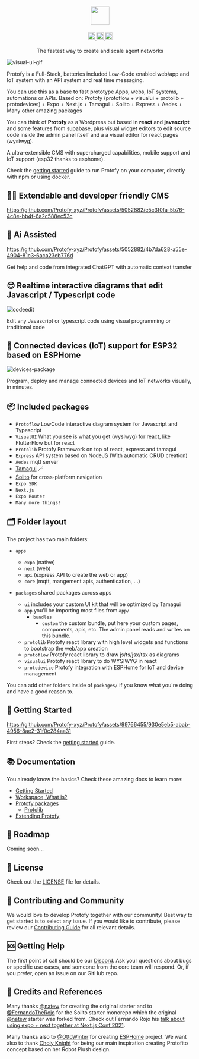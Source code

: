 <h3 align="center"> 
<image height="50" src="https://raw.githubusercontent.com/Protofy-xyz/Protofy/assets/logo-protofy.png">
</h3>

<h4 align="center">
  <a href="https://github.com/protofy-xyz/protofy/graphs/contributors">
    <img src="https://img.shields.io/github/contributors-anon/protofy-xyz/protofy?color=yellow&style=flat" alt="contributors" style="height: 20px;">
  </a>
  <a href="https://opensource.org/licenses/mit">
    <img src="https://img.shields.io/badge/mit-blue.svg?style=flat&label=license" alt="license" style="height: 20px;">
  </a>
  <a href="https://discord.gg/VpeZxMFfYW">
    <img src="https://img.shields.io/badge/discord-7289da.svg?style=flat&logo=discord" alt="discord" style="height: 20px;">
  </a>
</h4>


<p align="center">The fastest way to create and scale agent networks</p> 

![visual-ui-gif](https://github.com/Protofy-xyz/Protofy/blob/assets/visualui/visualui-2.gif?raw=true)

Protofy is a Full-Stack, batteries included Low-Code enabled web/app and IoT system with an API system and real time messaging.

You can use this as a base to fast prototype Apps, webs, IoT systems, automations or APIs.
Based on: Protofy (protoflow + visualui + protolib + protodevices) + Expo + Next.js + Tamagui + Solito + Express + Aedes + Many other amazing packages

You can think of **Protofy** as a Wordpress but based in **react** and **javascript** and some features from supabase, plus visual widget editors to edit source code inside the admin panel itself and a a visual editor for react pages (wysiwyg).

A ultra-extensible CMS with supercharged capabilities, mobile support and IoT support (esp32 thanks to esphome).

Check the [getting started](docs/getting-started.md) guide to run Protofy on your computer, directly with npm or using docker.

## 👨‍💻 Extendable and developer friendly CMS
 
https://github.com/Protofy-xyz/Protofy/assets/5052882/e5c3f0fa-5b76-4c8e-bb4f-6a2c588ec53c

## 🤖 Ai Assisted

https://github.com/Protofy-xyz/Protofy/assets/5052882/4b7da628-a55e-4904-81c3-6aca23eb776d

Get help and code from integrated ChatGPT with automatic context transfer

## 😎 Realtime interactive diagrams that edit Javascript / Typescript code

![codeedit](https://github.com/Protofy-xyz/Protofy/assets/5052882/98c071cf-c934-4891-90e7-ad2d05602aad)

Edit any Javascript or typescript code using visual programming or traditional code

## 🧰 Connected devices (IoT) support for ESP32 based on ESPHome 

![devices-package](https://github.com/Protofy-xyz/Protofy/blob/assets/device/device-1.gif?raw=true)

Program, deploy and manage connected devices and IoT networks visually, in minutes. 

## 📦 Included packages

- `Protoflow` LowCode interactive diagram system for Javascript and Typescript
- `VisualUI` What you see is what you get (wysiwyg) for react, like FlutterFlow but for react
- `Protolib` Protofy Framework on top of react, express and tamagui
- `Express` API system based on NodeJS (With automatic CRUD creation)
- `Aedes` mqtt server
- [Tamagui](https://tamagui.dev) 🪄
- [Solito](https://solito.dev) for cross-platform navigation
- `Expo SDK`
- `Next.js`
- `Expo Router`
- `Many more things!`

## 🗂️ Folder layout
The project has two main folders: 

- `apps` 
  - `expo` (native)
  - `next` (web)
  - `api` (express API to create the web or app)
  - `core` (mqtt, mangement apis, authentication, ...)

- `packages` shared packages across apps
  - `ui` includes your custom UI kit that will be optimized by Tamagui
  - `app` you'll be importing most files from `app/`
    - `bundles`
      - `custom` the custom bundle, put here your custom pages, components, apis, etc. The admin panel reads and writes on this bundle.
  - `protolib` Protofy react library with high level widgets and functions to bootstrap the web/app creation
  - `protoflow` Protofy react library to draw js/ts/jsx/tsx as diagrams
  - `visualui` Protofy react library to do WYSIWYG in react
  - `protodevice` Protofy integration with ESPHome for IoT and device management

You can add other folders inside of `packages/` if you know what you're doing and have a good reason to.

## 🚀 Getting Started
https://github.com/Protofy-xyz/Protofy/assets/99766455/930e5eb5-abab-4956-8ae2-31f0c284aa31

First steps? Check the [getting started](docs/getting-started.md) guide.

## 📚 Documentation
You already know the basics? Check these amazing docs to learn more:

- [Getting Started](docs/getting-started.md)
- [Workspace, What is?](docs/workspace.md)
- [Protofy packages](docs/packages.md)
  - [Protolib](docs/protolib.md)
- [Extending Protofy](docs/extending-protofy.md)

## 🧭 Roadmap
Coming  soon...

## 📜 License
Check out the [LICENSE](LICENSE.md) file for details.

## 🙌 Contributing and Community
We would love to develop Protofy together with our community! Best way to get started is to select any issue. If you would like to contribute, please review our [Contributing Guide]() for all relevant details.

## 🆘 Getting Help
The first point of call should be our [Discord]("https://discord.gg/VpeZxMFfYW"). Ask your questions about bugs or specific use cases, and someone from the core team will respond. Or, if you prefer, open an issue on our GitHub repo.

## 🙏 Credits and References
Many thanks [@natew](https://twitter.com/natebirdman) for creating the original starter and to [@FernandoTheRojo](https://twitter.com/fernandotherojo) for the Solito starter monorepo which the original [@natew](https://twitter.com/natebirdman) starter was forked from. Check out Fernando Rojo his [talk about using expo + next together at Next.js Conf 2021](https://www.youtube.com/watch?v=0lnbdRweJtA).

Many thanks also to [@OttoWinter](https://github.com/OttoWinter) for creating [ESPHome](https://github.com/esphome) project. We want also to thank [Choly Knight](https://cholyknight.com/) for being our main inspiration creating Protofito concept based on her Robot Plush design. 


